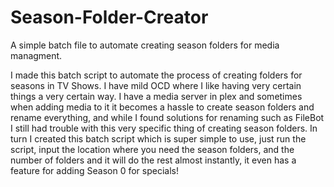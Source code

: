 # Season-Folder-Creator
A simple batch file to automate creating season folders for media managment.

I made this batch script to automate the process of creating folders for seasons in TV Shows.
I have mild OCD where I like having very certain things a very certain way. I have a media server in plex and sometimes when adding media to it it becomes a hassle to create season folders and rename everything, and while I found solutions for renaming such as FileBot I still had trouble with this very specific thing of creating season folders.
In turn I created this batch script which is super simple to use, just run the script, input the location where you need the season folders, and the number of folders and it will do the rest almost instantly, it even has a feature for adding Season 0 for specials!

